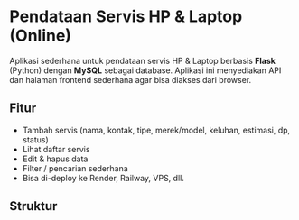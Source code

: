 # Pendataan Servis HP & Laptop (Online)

Aplikasi sederhana untuk pendataan servis HP & Laptop berbasis **Flask** (Python) dengan **MySQL** sebagai database. Aplikasi ini menyediakan API dan halaman frontend sederhana agar bisa diakses dari browser.

## Fitur
- Tambah servis (nama, kontak, tipe, merek/model, keluhan, estimasi, dp, status)
- Lihat daftar servis
- Edit & hapus data
- Filter / pencarian sederhana
- Bisa di-deploy ke Render, Railway, VPS, dll.

## Struktur
